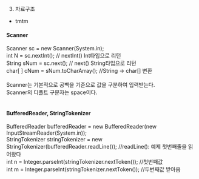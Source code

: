 3. 자료구조 <br>
- tmtm
#### Scanner
Scanner sc = new Scanner(System.in); <br>
int N = sc.nextInt(); // nextInt() Int타입으로 리턴	 <br>
String sNum = sc.next(); // next() String타입으로 리턴 <br>
char[ ] cNum = sNum.toCharArray(); //String -> char[] 변환 <br>
<br>
Scanner는 기본적으로 공백을 기준으로 값을 구분하여 입력받는다.<br>
Scanner의 디폴트 구분자는 space이다.<br>
<br>
#### BufferedReader, StringTokenizer
BufferedReader bufferedReader = new BufferedReader(new InputStreamReader(System.in));<br>
StringTokenizer stringTokenizer = new StringTokenizer(bufferedReader.readLine());  //readLine(): 예제 첫번째줄을 읽어왔다<br>
int n = Integer.parseInt(stringTokenizer.nextToken()); //첫번째값<br>
int m = Integer.parseInt(stringTokenizer.nextToken()); //두번째값 받아옴<br>
